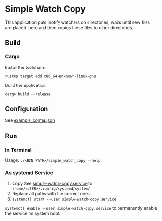 # Simple Watch Copy

This application puts inotify watchers on directories, waits
until new files are placed there and then copies these files
to other directories.

## Build

### Cargo

Install the toolchain:

```shell
rustup target add x86_64-unknown-linux-gnu
```

Build the application:

```shell
cargo build --release
```

## Configuration

See [example_config.json](example_config.json)

## Run

### In Terminal

Usage: `./<BIN PATH>/simple_watch_copy --help`

### As systemd Service

1. Copy See [simple-watch-copy.service](simple-watch-copy.service) to `/home/<USER>/.config/systemd/system/`
2. Replace all paths with the correct ones.
3. `systemctl start --user simple-watch-copy.service`

`systemctl enable --user simple-watch-copy.service` to
permanently enable the service on system boot.
